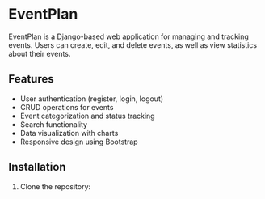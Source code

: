 # EventPlan

EventPlan is a Django-based web application for managing and tracking events. Users can create, edit, and delete events, as well as view statistics about their events.

## Features

- User authentication (register, login, logout)
- CRUD operations for events
- Event categorization and status tracking
- Search functionality
- Data visualization with charts
- Responsive design using Bootstrap

## Installation

1. Clone the repository:

